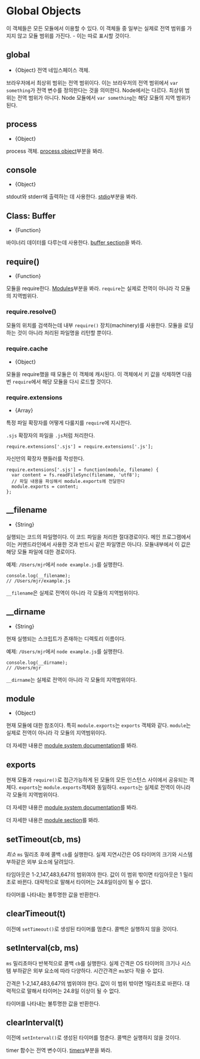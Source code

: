 # Global Objects

<!-- type=misc -->

이 객체들은 모든 모듈에서 이용할 수 있다. 이 객체들 중 일부는 실제로 전역 범위를 가지지
않고 모듈 범위를 가진다. - 이는 따로 표시할 것이다.

## global

<!-- type=global -->

* {Object} 전역 네임스페이스 객체.

브라우저에서 최상위 범위는 전역 범위이다. 이는 브라우저의 전역 범위에서 `var something`가
전역 변수를 정의한다는 것을 의미한다. Node에서는 다르다. 최상위 범위는 전역 범위가 아니다.
Node 모듈에서 `var something`는 해당 모듈의 지역 범위가 된다.

## process

<!-- type=global -->

* {Object}

process 객체. [process object][]부분을 봐라.

## console

<!-- type=global -->

* {Object}

stdout와 stderr에 출력하는 데 사용한다. [stdio][]부분을 봐라.

## Class: Buffer

<!-- type=global -->

* {Function}

바이너리 데이터를 다루는데 사용한다. [buffer section][]을 봐라.

## require()

<!-- type=var -->

* {Function}

모듈을 require한다. [Modules][]부분을 봐라.
`require`는 실제로 전역이 아니라 각 모듈의 지역범위다.

### require.resolve()

모듈의 위치를 검색하는데 내부 `require()` 장치(machinery)를 사용한다. 모듈을 로딩하는 
것이 아니라 처리된 파일명을 리턴할 뿐이다.

### require.cache

* {Object}

모듈을 require했을 때 모듈은 이 객체에 캐시된다. 이 객체에서 키 값을 삭제하면 다음 번
`require`에서 해당 모듈을 다시 로드할 것이다.

### require.extensions

* {Array}

특정 파일 확장자를 어떻게 다룰지를 `require`에 지시한다.

`.sjs` 확장자의 파일을 `.js`처럼 처리한다.

    require.extensions['.sjs'] = require.extensions['.js'];

자신만의 확장자 핸들러를 작성한다.

    require.extensions['.sjs'] = function(module, filename) {
      var content = fs.readFileSync(filename, 'utf8');
      // 파일 내용을 파싱해서 module.exports에 전달한다
      module.exports = content;
    };

## __filename

<!-- type=var -->

* {String}

실행되는 코드의 파일명이다. 이 코드 파일을 처리한 절대경로이다. 메인 프로그램에서 이는
커맨드라인에서 사용한 것과 반드시 같은 파일명은 아니다. 모듈내부에서 이 값은 해당 모듈 파일에
대한 경로이다. 

예제: `/Users/mjr`에서 `node example.js`를 실행한다.

    console.log(__filename);
    // /Users/mjr/example.js

`__filename`은 실제로 전역이 아니라 각 모듈의 지역범위이다.

## __dirname

<!-- type=var -->

* {String}

현재 실행되는 스크립트가 존재하는 디렉토리 이름이다.

예제: `/Users/mjr`에서 `node example.js`를 실행한다.

    console.log(__dirname);
    // /Users/mjr

`__dirname`는 실제로 전역이 아니라 각 모듈의 지역범위이다.


## module

<!-- type=var -->

* {Object}

현재 모듈에 대한 참조이다. 특히 `module.exports`는 `exports` 객체와 같다.
`module`는 실제로 전역이 아니라 각 모듈의 지역범위이다.

더 자세한 내용은 [module system documentation][]를 봐라.

## exports

<!-- type=var -->

현재 모듈과 `require()`로 접근가능하게 된 모듈의 모든 인스턴스 사이에서 공유되는 객체다.
`exports`는 `module.exports`객체와 동일하다. 
`exports`는 실제로 전역이 아니라 각 모듈의 지역범위이다. 

더 자세한 내용은 [module system documentation][]를 봐라.

더 자세한 내용은 [module section][]를 봐라.

## setTimeout(cb, ms)

*최소* `ms` 밀리초 후에 콜백 `cb`를 실행한다. 실제 지연시간은 OS 타이머의 크기와 시스템 
부하같은 외부 요소에 달려있다.

타임아웃은 1-2,147,483,647의 범위여야 한다. 값이 이 범위 밖이면 타임아웃은 1 밀리초로 
바뀐다. 대략적으로 말해서 타이머는 24.8일이상이 될 수 없다.

타이머를 나타내는 불투명한 값을 반환한다.

## clearTimeout(t)

이전에 `setTimeout()`로 생성된 타이머를 멈춘다. 콜백은 실행하지 않을 것이다.

## setInterval(cb, ms)

`ms` 밀리초마다 반복적으로 콜백 `cb`를 실행한다. 실제 간격은 OS 타이머의 크기나 시스템 
부하같은 외부 요소에 따라 다양하다. 시간간격은 `ms`보다 작을 수 없다.

간격은 1-2,147,483,647의 범위여야 한다. 값이 이 범위 밖이면 1밀리초로 바뀐다. 대력적으로 
말해서 타이머는 24.8일 이상이 될 수 없다.

타이머를 나타내는 불투명한 값을 반환한다.

## clearInterval(t)

이전에 `setInterval()`로 생성된 타이머를 멈춘다. 콜백은 실행하지 않을 것이다.

<!--type=global-->

timer 함수는 전역 변수이다. [timers][]부분을 봐라.

[buffer section]: buffer.html
[module section]: modules.html
[module system documentation]: modules.html
[Modules]: modules.html#modules_modules
[process object]: process.html#process_process
[stdio]: stdio.html
[timers]: timers.html